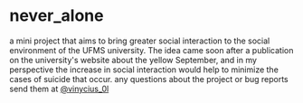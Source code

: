 # never_alone
a mini project that aims to bring greater social interaction to the social environment of the UFMS university.
The idea came soon after a publication on the university's website about the yellow September, and in my perspective the increase in social interaction would help to minimize the cases of suicide that occur.
any questions about the project or bug reports send them at [@vinycius_0l](https://www.instagram.com/vinycius_0l/)
